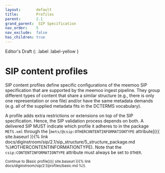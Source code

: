 ```yaml
---
layout:       default
title:        Profiles
parent:       2.1
grand_parent:  SIP Specification 
nav_order:    5
nav_exclude:  false
has_children: true
---
```

Editor's Draft
{: .label .label-yellow }
# SIP content profiles

SIP content profiles define specific configurations of the meemoo SIP specification that are supported by the meemoo ingest pipeline.
They group different types of content that share a similar structure (e.g., there is only one representation or one file) and/or have the same metadata demands (e.g. all of the supplied metadata fits in the DCTERMS vocabulary).

A profile adds extra restrictions or extensions on top of the SIP specification.
Hence, the SIP validation process depends on both.
A delivered SIP MUST indicate which profile it adheres to in the package `METS.xml` through the [`mets/@csip:OTHERCONTENTINFORMATIONTYPE` attribute]({{ site.baseurl }}{% link docs/diginstroom/sip/2.1/sip_structure/5_structure_package.md %}#OTHERCONTENTINFORMATIONTYPE). Note that the `csip:CONTENTINFORMATIONTYPE` attribute must always be set to `OTHER`.

<small>
Continue to [Basic profile]({{ site.baseurl }}{% link docs/diginstroom/sip/2.1/profiles/basic.md %}).
</small>